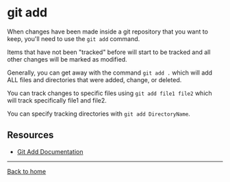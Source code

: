 # git add

When changes have been made inside a git repository that you want to keep, you'll need to use the `git add` command.

Items that have not been "tracked" before will start to be tracked and all other changes will be marked as modified.

Generally, you can get away with the command `git add .` which will add ALL files and directories that were added, change, or deleted. 

You can track changes to specific files using  `git add file1 file2` which will track specifically file1 and file2.

You can specify tracking directories with  `git add DirectoryName`.

## Resources

- [Git Add Documentation](https://git-scm.com/docs/git-add)

---

[Back to home](../README.md)